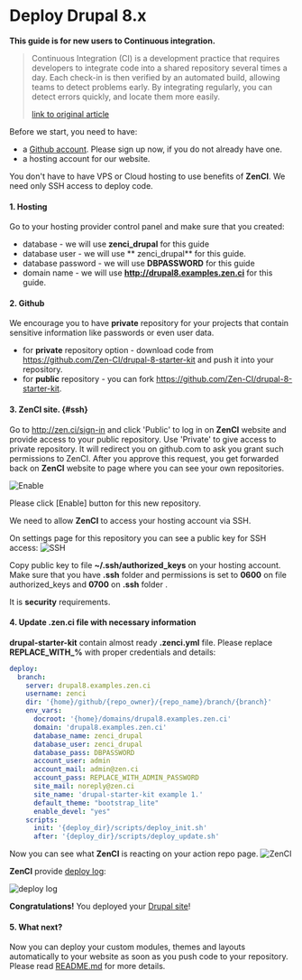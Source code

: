 # Deploy Drupal 8.x

**This guide is for new users to Continuous integration.**

> Continuous Integration (CI) is a development practice that requires developers to integrate code into a shared repository several times a day. Each check-in is then verified by an automated build, allowing teams to detect problems early.
By integrating regularly, you can detect errors quickly, and locate them more easily.
>
>  [link to original article](https://www.thoughtworks.com/continuous-integration)

Before we start, you need to have:
- a [Github account](https://github.com). Please sign up now,  if you do not already have one.
- a hosting account for our website.

You don't have to have VPS or Cloud hosting to use benefits of **ZenCI**. We need only SSH access to deploy code.

#### 1. Hosting

Go to your hosting provider control panel and make sure that you created:
- database - we will use **zenci_drupal** for this guide
- database user  - we will use ** zenci_drupal** for this guide.
- database password - we will use **DBPASSWORD** for this guide
- domain name - we will use **http://drupal8.examples.zen.ci** for this guide.

#### 2. Github

We encourage you to have **private** repository for your projects that contain sensitive information like passwords or even user data.

- for **private** repository option - download code from https://github.com/Zen-CI/drupal-8-starter-kit and push it into your repository.
- for **public** repository - you can fork https://github.com/Zen-CI/drupal-8-starter-kit.

#### 3. **ZenCI** site. {#ssh}

Go to http://zen.ci/sign-in and click 'Public' to log in on **ZenCI** website and provide access to your public repository.
Use 'Private' to give access to private repository.
It will redirect you on github.com to ask you grant such permissions to ZenCI.
After you approve this request, you get forwarded back on **ZenCI** website to page where you can see your own repositories.

![Enable](http://docs.zen.ci/files/Screen_Shot_2016-06-12_at_1.37.47_PM.png)

Please click [Enable] button for this new repository.

We need to allow **ZenCI** to access your hosting account via SSH.

On settings page for this repository you can see a public key for SSH access:
![SSH](http://docs.zen.ci/files/Screen_Shot_2016-06-12_at_1.38.05_PM.png)

Copy public key to file **~/.ssh/authorized_keys** on your hosting account.
Make sure that you have **.ssh** folder and permissions is set to **0600** on file authorized_keys and **0700** on **.ssh** folder .

It is **security** requirements.


#### 4. Update .zen.ci file with necessary information

**drupal-starter-kit** contain almost ready **.zenci.yml** file. Please replace **REPLACE\_WITH\_%** with proper credentials and details:

```yaml
deploy:
  branch:
    server: drupal8.examples.zen.ci
    username: zenci
    dir: '{home}/github/{repo_owner}/{repo_name}/branch/{branch}'
    env_vars:
      docroot: '{home}/domains/drupal8.examples.zen.ci'
      domain: 'drupal8.examples.zen.ci'
      database_name: zenci_drupal
      database_user: zenci_drupal
      database_pass: DBPASSWORD
      account_user: admin
      account_mail: admin@zen.ci
      account_pass: REPLACE_WITH_ADMIN_PASSWORD
      site_mail: noreply@zen.ci
      site_name: 'drupal-starter-kit example 1.'
      default_theme: "bootstrap_lite"
      enable_devel: "yes"
    scripts:
      init: '{deploy_dir}/scripts/deploy_init.sh'
      after: '{deploy_dir}/scripts/deploy_update.sh'
```

Now you can see what **ZenCI** is reacting on your action repo page.
![ZenCI](http://docs.zen.ci/files/Screen_Shot_2016-06-12_at_1.47.09_PM.png)

**ZenCI** provide [deploy log](https://zen.ci/ZenCI-example/drupal-starter-kit/deploy/deploy-ZenCI-example_drupal-starter-kit_master-7237):

![deploy log](http://docs.zen.ci/files/Screen_Shot_2016-06-12_at_1.48.25_PM.png)

**Congratulations!** You deployed your [Drupal site](drupal8.examples.zen.ci)!


#### 5. What next?

Now you can deploy your custom modules, themes and layouts automatically to your website as soon as you push code to your repository. Please read [README.md](https://github.com/Zen-CI/drupal-8-starter-kit/blob/master/README.md) for more details.
